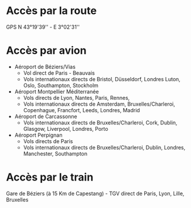 # Accès par la route

GPS N 43°19'39'' - E 3°02'31''

# Accès par avion

* Aéroport de Béziers/Vias
  * Vol direct de Paris - Beauvais 
  * Vols internationaux directs de Bristol, Düsseldorf, Londres Luton, Oslo, Southampton, Stockholm
* Aéroport Montpellier Méditerranée
  * Vols directs de Lyon, Nantes, Paris, Rennes, 
  * Vols internationaux directs de Amsterdam, Bruxelles/Charleroi, Copenhague, Francfort, Leeds, Londres, Madrid
* Aéroport de Carcassonne
  * Vols internationaux directs de Bruxelles/Charleroi, Cork, Dublin, Glasgow, Liverpool, Londres, Porto
* Aéroport Perpignan 
  * Vols directs de Paris 
  * Vols internationaux directs de Bruxelles/Charleroi, Dublin, Londres, Manchester, Southampton

# Accès par le train

Gare de Béziers (à 15 Km de Capestang) - TGV direct de Paris, Lyon, Lille, Bruxelles


